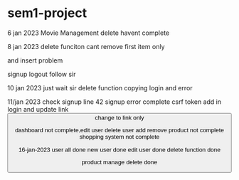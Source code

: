 # sem1-project

6 jan 2023
Movie Management delete havent complete

8 jan 2023
delete funciton cant remove first item only

and insert problem

signup logout follow sir

10 jan 2023
just wait sir delete function
copying login and error

11/jan 2023
check signup line 42
signup error complete
csrf token add in login and update
link <button> change to link only

dashboard not complete,edit user delete user
add remove product not complete
shopping system not complete

16-jan-2023
user all done
new user done
edit user done
delete function done

product manage
delete done
